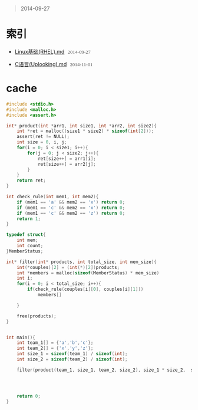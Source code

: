 > 2014-09-27

索引
======

- [Linux基础(RHEL).md](http://chinapub.duapp.com/gen_md?src=https%3A%2F%2Fgithub.com%2Fzyxstar%2Fmd_note%2Fraw%2Fmaster%2Fdocs%2FSkill%2FLinux%25E5%259F%25BA%25E7%25A1%2580%2528RHEL%2529.md) <span>2014-09-27</span>

- [C语言(Uplooking).md](http://chinapub.duapp.com/gen_md?src=https%3A%2F%2Fgithub.com%2Fzyxstar%2Fmd_note%2Fraw%2Fmaster%2Fdocs%2FSkill%2FC%25E8%25AF%25AD%25E8%25A8%2580%2528Uplooking%2529.md) <span>2014-11-01</span>


<style type="text/css">li span{font-size:0.95em;color:#555;font-family:'sans-serif';padding-left:5px;}</style>




cache
=========

<!-- run -->

```c
#include <stdio.h>
#include <malloc.h>
#include <assert.h>

int* product(int *arr1, int size1, int *arr2, int size2){
    int *ret = malloc((size1 * size2) * sizeof(int[2]));
    assert(ret != NULL);
    int size = 0, i, j;
    for(i = 0; i < size1; i++){
        for(j = 0; j < size2; j++){
            ret[size++] = arr1[i];
            ret[size++] = arr2[j];
        }
    }
    return ret;
}

int check_rule(int mem1, int mem2){
    if (mem1 == 'a' && mem2 == 'x') return 0;
    if (mem1 == 'c' && mem2 == 'x') return 0;
    if (mem1 == 'c' && mem2 == 'z') return 0;
    return 1;
}

typedef struct{
    int mem;
    int count;
}MemberStatus;

int* filter(int* products, int total_size, int mem_size){
    int(*couples)[2] = (int(*)[2])products;
    int *members = malloc(sizeof(MemberStatus) * mem_size)
    int i;
    for(i = 0; i < total_size; i++){
        if(check_rule(couples[i][0], couples[i][1]))
            members[]

    }

    free(products);
}


int main(){
    int team_1[] = {'a','b','c'};
    int team_2[] = {'x','y','z'};
    int size_1 = sizeof(team_1) / sizeof(int);
    int size_2 = sizeof(team_2) / sizeof(int);

    filter(product(team_1, size_1, team_2, size_2), size_1 * size_2,  size_1 + size_2);




    return 0;
}

```
<!--

利用强制类型转换,将一维数据解释成一个结构体数组

再利用结构体可以被直接赋值

#include <stdio.h>
#include <malloc.h>
#include <assert.h>

typedef struct{
    int mem1;
    int mem2;
} COUPLE;

#define FILTER_ELEM COUPLE

int filter(int(*predicate)(FILTER_ELEM), FILTER_ELEM* arr, int size){ /*reuse*/
    int i, new_size = 0;
    FILTER_ELEM temp;
    for(i = 0; i < size; i++){
        if(predicate(arr[i])){
            temp = arr[i];
            arr[new_size] = temp;
            new_size++;
        }
    }
    return new_size;
}

int* product(int *arr1, int size1, int *arr2, int size2){
    int *ret = malloc((size1 * size2) * sizeof(int[2]));
    assert(ret != NULL);
    int size = 0, i, j;
    for(i = 0; i < size1; i++){
        for(j = 0; j < size2; j++){
            ret[size++] = arr1[i];
            ret[size++] = arr2[j];
        }
    }
    return ret;
}

int check_rule(COUPLE couple){
    if (couple.mem1 == 'a' && couple.mem2 == 'x') return 0;
    if (couple.mem1 == 'c' && couple.mem2 == 'x') return 0;
    if (couple.mem1 == 'c' && couple.mem2 == 'z') return 0;
    return 1;
}

typedef struct{
    int name; //default is 0
    int count;//default is 0
    int competitors[3];
} MEMBERSTATUS;

MEMBERSTATUS* find_by_name(MEMBERSTATUS *status, int size, int name){
    while(size > 0){
        size--;
        if(status[size].name == name)
            return &status[size];
    }
    return NULL;
}

void increase_competitor(int name, int competitor, MEMBERSTATUS *status, int status_size){
    MEMBERSTATUS *s = find_by_name(status, status_size, name);
    if(s == NULL) {
        s = find_by_name(status, status_size, 0);
        s->name = name;
    }
    s->competitors[s->count++] = competitor;
}

void describe_status(MEMBERSTATUS *status, int status_size,
                     COUPLE *couples, int couples_size){
    while(couples_size > 0){
        couples_size--;
        COUPLE c = couples[couples_size];
        increase_competitor(c.mem1, c.mem2, status, status_size);
        increase_competitor(c.mem2, c.mem1, status, status_size);
    }
}

MEMBERSTATUS* find_by_one(MEMBERSTATUS *status, int mems_size){
    while(mems_size > 0){
        mems_size--;
        if(status[mems_size].count == 1)
            return &status[mems_size];
    }
    return NULL;
}

COUPLE* find_couple(COUPLE *couples, int couples_size, int name){
    while(couples_size > 0){
        couples_size--;
        if(couples[couples_size].mem1 == name || couples[couples_size].mem2 == name)
            return &couples[couples_size];
    }
    return NULL;
}

int check_done(MEMBERSTATUS *status, int mems_size){
    while(mems_size > 0){
        mems_size--;
        // printf("%c %d\n", status[mems_size].name, status[mems_size].count);
        if(status[mems_size].count != -1)
            return 0;
    }
    printf("%s\n", "done");
    return 1;
}

void decrease_competitor(MEMBERSTATUS *status, int mems_size, int name, int competitor){
    MEMBERSTATUS *s = find_by_name(status, mems_size, name);

    int i;
    for(i = 0; i < 3; i++){
        if(s->competitors[i] != competitor){
            s->competitors[i] = 0;

            s->count--;
        }
    }
    printf("%c %d\n", s->name, s->count);

}

void work(MEMBERSTATUS *status, int mems_size){
    COUPLE ret[3];
    int i = 0;

    while(i<3){
        MEMBERSTATUS *s = find_by_one(status, mems_size);
        ret[i].mem1 = s->name;
        ret[i].mem2 = s->competitors[0];

    }

    // while(!check_done(status, mems_size)){
    //     MEMBERSTATUS *s = find_by_one(status, mems_size);
    //     s->count = -1;
    //     ret[i].mem1 = s->name;
    //     ret[i].mem2 = s->competitors[0] + s->competitors[1] + s->competitors[2];
    //     printf("%c vs %c\n", ret[i].mem1, ret[i].mem2);

    //     decrease_competitor(status, mems_size, ret[i].mem2, ret[i].mem1);
    //     i++;
    // }
}



int main(){
    int team_1[] = {'a','b','c'};
    int team_2[] = {'x','y','z'};
    int size_1 = sizeof(team_1) / sizeof(int);
    int size_2 = sizeof(team_2) / sizeof(int);

    // int(*couples)[2] = (int(*)[2])product(team_1, size_1, team_2, size_2);

    COUPLE *couples = (COUPLE*)product(team_1, size_1, team_2, size_2);
    int couples_size = filter(check_rule, couples, (size_1 * size_2));

    int mems_size = size_1 + size_2;
    MEMBERSTATUS *status = malloc(mems_size * sizeof(MEMBERSTATUS));

    int i ;
    for(i = 0; i < mems_size ; i++){
        printf("%d : %d\n", status[i].name, status[i].count);
    }


printf("%s\n", "=============");

    describe_status(status, mems_size, couples, couples_size);


    for(i = 0; i < mems_size ; i++){
        printf("%c : %d\n", status[i].name, status[i].count);
    }

printf("%s\n", "=============");
    work(status, mems_size);

    free(couples);
    free(status);

    return 0;
}




 -->
